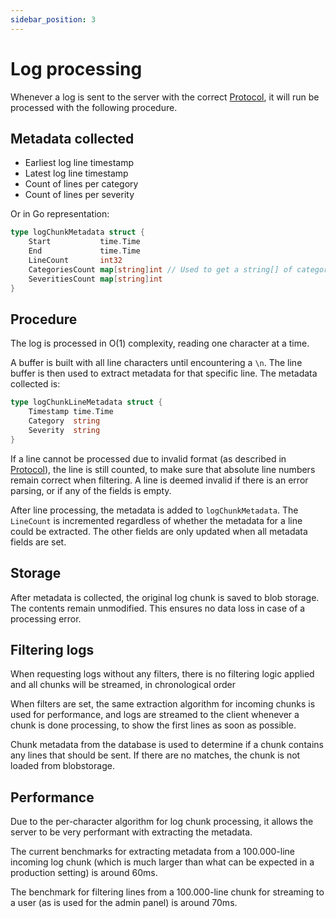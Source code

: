 ```yaml
---
sidebar_position: 3
---
```


# Log processing

Whenever a log is sent to the server with the correct [Protocol](./protocol.md), it will run be processed with the following procedure.

## Metadata collected

- Earliest log line timestamp
- Latest log line timestamp
- Count of lines per category
- Count of lines per severity

Or in Go representation:

```go
type logChunkMetadata struct {
	Start           time.Time
	End             time.Time
	LineCount       int32
	CategoriesCount map[string]int // Used to get a string[] of categories
	SeveritiesCount map[string]int
}
```

## Procedure

The log is processed in O(1) complexity, reading one character at a time.

A buffer is built with all line characters until encountering a `\n`. The line buffer is then used to extract metadata for that specific line. The metadata collected is:

```go
type logChunkLineMetadata struct {
	Timestamp time.Time
	Category  string
	Severity  string
}
```

If a line cannot be processed due to invalid format (as described in [Protocol](./protocol.md)), the line is still counted, to make sure that absolute line numbers remain correct when filtering. A line is deemed invalid if there is an error parsing, or if any of the fields is empty.

After line processing, the metadata is added to `logChunkMetadata`. The `LineCount` is incremented regardless of whether the metadata for a line could be extracted. The other fields are only updated when all metadata fields are set.

## Storage

After metadata is collected, the original log chunk is saved to blob storage. The contents remain unmodified. This ensures no data loss in case of a processing error.

## Filtering logs

When requesting logs without any filters, there is no filtering logic applied and all chunks will be streamed, in chronological order

When filters are set, the same extraction algorithm for incoming chunks is used for performance, and logs are streamed to the client whenever a chunk is done processing, to show the first lines as soon as possible.

Chunk metadata from the database is used to determine if a chunk contains any lines that should be sent. If there are no matches, the chunk is not loaded from blobstorage.

## Performance

Due to the per-character algorithm for log chunk processing, it allows the server to be very performant with extracting the metadata.

The current benchmarks for extracting metadata from a 100.000-line incoming log chunk (which is much larger than what can be expected in a production setting) is around 60ms.

The benchmark for filtering lines from a 100.000-line chunk for streaming to a user (as is used for the admin panel) is around 70ms.